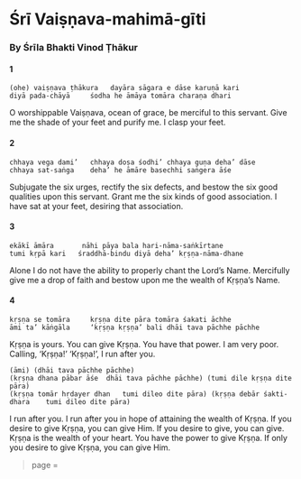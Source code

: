 # Śrī Vaiṣṇava-mahimā-gīti

### By Śrīla Bhakti Vinod Ṭhākur

#### 1

    (ohe) vaiṣṇava ṭhākura   dayāra sāgara e dāse karuṇā kari
    diyā pada-chāyā     śodha he āmāya tomāra charaṇa dhari

O worshippable Vaiṣṇava, ocean of grace, be merciful to this servant. Give me the shade of your feet and purify me. I clasp your feet.

#### 2

    chhaya vega dami’   chhaya doṣa śodhi’ chhaya guṇa deha’ dāse
    chhaya sat-saṅga    deha’ he āmāre basechhi saṅgera āśe

Subjugate the six urges, rectify the six defects, and bestow the six good qualities upon this servant. Grant me the six kinds of good association. I have sat at your feet, desiring that association.

#### 3

    ekākī āmāra       nāhi pāya bala hari-nāma-saṅkīrtane
    tumi kṛpā kari   śraddhā-bindu diyā deha’ kṛṣṇa-nāma-dhane

Alone I do not have the ability to properly chant the Lord’s Name. Mercifully give me a drop of faith and bestow upon me the wealth of Kṛṣṇa’s Name.

#### 4

    kṛṣṇa se tomāra     kṛṣṇa dite pāra tomāra śakati āchhe
    āmi ta’ kāṅgāla     ‘kṛṣṇa kṛṣṇa’ bali dhāi tava pāchhe pāchhe

Kṛṣṇa is yours. You can give Kṛṣṇa. You have that power. I am very poor. Calling, ‘Kṛṣṇa!’ ‘Kṛṣṇa!’, I run after you.

    (āmi) (dhāi tava pāchhe pāchhe)
    (kṛṣṇa dhana pābar āśe  dhāi tava pāchhe pāchhe) (tumi dile kṛṣṇa dite pāra)
    (kṛṣṇa tomār hṛdayer dhan   tumi dileo dite pāra) (kṛṣṇa debār śakti-dhara    tumi dileo dite pāra)

I run after you. I run after you in hope of attaining the wealth of Kṛṣṇa. If you desire to give Kṛṣṇa, you can give Him. If you desire to give, you can give. Kṛṣṇa is the wealth of your heart. You have the power to give Kṛṣṇa. If only you desire to give Kṛṣṇa, you can give Him.


> page = 
